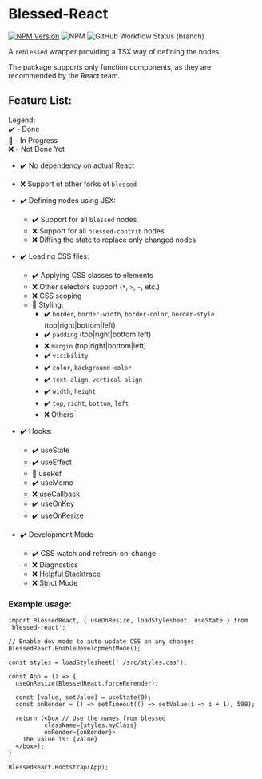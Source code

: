 # Blessed-React

[![NPM Version](https://badge.fury.io/js/blessed-react.svg)](https://badge.fury.io/js/blessed-react)
![NPM](https://img.shields.io/npm/l/blessed-react)
![GitHub Workflow Status (branch)](https://img.shields.io/github/workflow/status/michalusio/blessed-react/CI/master)

A `reblessed` wrapper providing a TSX way of defining the nodes.

The package supports only function components, as they are recommended by the React team.

## Feature List:

Legend:  
:heavy_check_mark: - Done  
:hammer: - In Progress  
:x: - Not Done Yet

- :heavy_check_mark: No dependency on actual React
- :x: Support of other forks of `blessed`

- :heavy_check_mark: Defining nodes using JSX:
  - :heavy_check_mark: Support for all `blessed` nodes
  - :x: Support for all `blessed-contrib` nodes
  - :x: Diffing the state to replace only changed nodes

- :heavy_check_mark: Loading CSS files:
  - :heavy_check_mark: Applying CSS classes to elements
  - :x: Other selectors support (`*`, `>`, `~`, etc.)
  - :x: CSS scoping
  - :hammer: Styling:
    - :heavy_check_mark: `border`, `border-width`, `border-color`, `border-style` (top|right|bottom|left)
    - :heavy_check_mark: `padding` (top|right|bottom|left)
    - :x: `margin` (top|right|bottom|left)
    - :heavy_check_mark: `visibility`
    - :heavy_check_mark: `color`, `background-color`
    - :heavy_check_mark: `text-align`, `vertical-align`
    - :heavy_check_mark: `width`, `height`
    - :heavy_check_mark: `top`, `right`, `bottom`, `left`
    - :x: Others

- :heavy_check_mark: Hooks:
  - :heavy_check_mark: useState
  - :heavy_check_mark: useEffect
  - :hammer: useRef
  - :heavy_check_mark: useMemo
  - :x: useCallback
  - :heavy_check_mark: useOnKey
  - :heavy_check_mark: useOnResize

- :heavy_check_mark: Development Mode
  - :heavy_check_mark: CSS watch and refresh-on-change
  - :x: Diagnostics
  - :x: Helpful Stacktrace
  - :x: Strict Mode

### Example usage:

    import BlessedReact, { useOnResize, loadStylesheet, useState } from 'blessed-react';

    // Enable dev mode to auto-update CSS on any changes
    BlessedReact.EnableDevelopmentMode();

    const styles = loadStylesheet('./src/styles.css');

    const App = () => {
      useOnResize(BlessedReact.forceRerender);
  
      const [value, setValue] = useState(0);
      const onRender = () => setTimeout(() => setValue(i => i + 1), 500);

      return (<box // Use the names from blessed
              className={styles.myClass}
              onRender={onRender}>
        The value is: {value}
      </box>);
    }

    BlessedReact.Bootstrap(App);